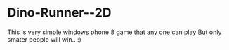 # Dino-Runner--2D


This is very simple windows phone 8 game that any one can play But only smater people will win.. :)
